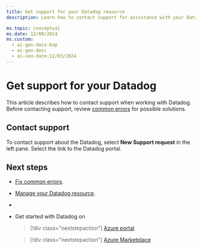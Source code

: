 ```yaml
---
title: Get support for your Datadog resource
description: Learn how to contact support for assistance with your Datadog resource.

ms.topic: conceptual
ms.date: 12/09/2024
ms.custom:
  - ai-gen-docs-bap
  - ai-gen-desc
  - ai-seo-date:12/03/2024
---
```


# Get support for your Datadog

This article describes how to contact support when working with Datadog. Before contacting support, review [common errors](troubleshoot.md) for possible solutions. 

## Contact support

To contact support about the Datadog, select **New Support request** in the left pane. Select the link to the Datadog portal.

## Next steps

- [Fix common errors](troubleshoot.md).
- [Manage your Datadog resource](manage.md).
- 
- Get started with Datadog on

    > [!div class="nextstepaction"]
    > [Azure portal](https://portal.azure.com/#view/HubsExtension/BrowseResource/resourceType/Microsoft.Datadog%2Fmonitors)

    > [!div class="nextstepaction"]
    > [Azure Marketplace](https://azuremarketplace.microsoft.com/marketplace/apps/datadog1591740804488.dd_liftr_v2?tab=Overview)
